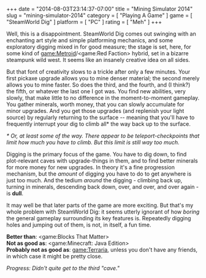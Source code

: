 +++
date = "2014-08-03T23:14:37-07:00"
title = "Mining Simulator 2014"
slug = "mining-simulator-2014"
category = [ "Playing A Game" ]
game = [ "SteamWorld Dig" ]
platform = [ "PC" ]
rating = [ "Meh" ]
+++

Well, this is a disappointment.  SteamWorld Dig comes out swinging with an enchanting art style and simple platforming mechanics, and some exploratory digging mixed in for good measure; the stage is set, here, for some kind of <game:Metroid>/<game:Red Faction> hybrid, set in a bizarre steampunk wild west.  It seems like an insanely creative idea on all sides.

But that font of creativity slows to a trickle after only a few minutes.  Your first pickaxe upgrade allows you to mine denser material; the second merely allows you to mine faster.  So does the third, and the fourth, and (I think?) the fifth, or whatever the last one I got was.  You find new abilities, very slowly, that make little to no difference in the moment-to-moment gameplay.  You gather minerals, worth money, that you can slowly accumulate for minor upgrades.  And you get those upgrades (and replenish your light source) by regularly returning to the surface -- meaning that you'll have to frequently interrupt your dig to climb all* the way back up to the surface.

<i>* Or, at least some of the way.  There appear to be teleport-checkpoints that limit how much you have to climb.  But this limit is still way too much.</i>

Digging is the primary focus of the game.  You have to dig down, to find plot-relevant caves with upgrade-things in them, and to find better minerals for more money for new upgrades.  In theory it's a fine progression mechanism, but the <i>amount</i> of digging you have to do to get anywhere is just too much.  And the tedium <i>around</i> the digging - climbing back up, turning in minerals, descending back down, over, and over, and over again - is <b>dull</b>.

It may well be that later parts of the game are more exciting.  But that's my whole problem with SteamWorld Dig: it seems utterly ignorant of how <i>boring</i> the general gameplay surrounding its key features is.  Repeatedly digging holes and jumping out of them, is not, in itself, a fun time.

<b>Better than</b>: <game:Blocks That Matter>  
<b>Not as good as</b>: <game:Minecraft: Java Edition>  
<b>Probably not as good as</b>: <game:Terraria>, unless you don't have any friends, in which case it might be pretty close.

<i>Progress: Didn't quite get to the third "cave."</i>